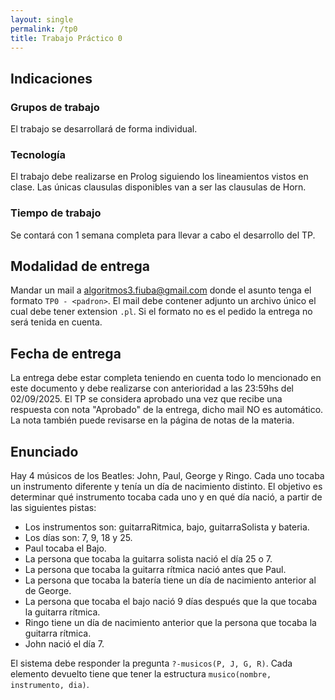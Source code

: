```yaml
---
layout: single
permalink: /tp0
title: Trabajo Práctico 0
---
```


## Indicaciones

### Grupos de trabajo
El trabajo se desarrollará de forma individual.

### Tecnología
El trabajo debe realizarse en Prolog siguiendo los lineamientos vistos en clase. Las únicas clausulas disponibles van a ser las clausulas de Horn.

### Tiempo de trabajo
Se contará con 1 semana completa para llevar a cabo el desarrollo del TP.


## Modalidad de entrega
Mandar un mail a algoritmos3.fiuba@gmail.com donde el asunto tenga el formato `TP0 - <padron>`. El mail debe contener adjunto un archivo único el cual debe tener extension `.pl`. Si el formato no es el pedido la entrega no será tenida en cuenta.

## Fecha de entrega
La entrega debe estar completa teniendo en cuenta todo lo mencionado en este documento y debe realizarse con anterioridad a las 23:59hs del 02/09/2025. El TP se considera aprobado una vez que recibe una respuesta con nota "Aprobado" de la entrega, dicho mail NO es automático. La nota también puede revisarse en la página de notas de la materia.

## Enunciado

Hay 4 músicos de los Beatles: John, Paul, George y Ringo. Cada uno tocaba un instrumento diferente y tenía un día de nacimiento distinto. El objetivo es determinar qué instrumento tocaba cada uno y en qué día nació, a partir de las siguientes pistas:

- Los instrumentos son: guitarraRitmica, bajo, guitarraSolista y bateria.
- Los días son: 7, 9, 18 y 25.
- Paul tocaba el Bajo.
- La persona que tocaba la guitarra solista nació el día 25 o 7.
- La persona que tocaba la guitarra rítmica nació antes que Paul.
- La persona que tocaba la batería tiene un día de nacimiento anterior al de George.
- La persona que tocaba el bajo nació 9 días después que la que tocaba la guitarra rítmica.
- Ringo tiene un día de nacimiento anterior que la persona que tocaba la guitarra rítmica.
- John nació el día 7.

El sistema debe responder la pregunta `?-musicos(P, J, G, R)`. Cada elemento devuelto tiene que tener la estructura `musico(nombre, instrumento, dia)`.

